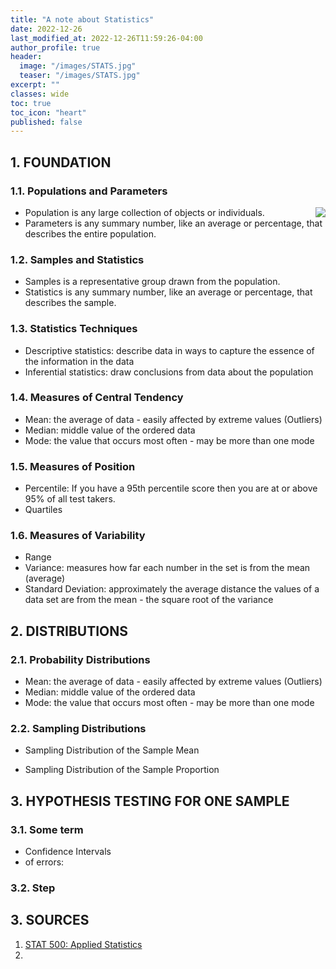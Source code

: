```yaml
---
title: "A note about Statistics"
date: 2022-12-26
last_modified_at: 2022-12-26T11:59:26-04:00
author_profile: true
header:
  image: "/images/STATS.jpg"
  teaser: "/images/STATS.jpg"
excerpt: ""
classes: wide
toc: true
toc_icon: "heart"
published: false
---
```


## 1. FOUNDATION
### 1.1. Populations and Parameters
<img align = "right" src="https://encrypted-tbn0.gstatic.com/images?q=tbn:ANd9GcQJCMXUDZGeezz8p7LF9OO18EVC0P0_tsKP9w&usqp=CAU">

- Population is any large collection of objects or individuals.
- Parameters is any summary number, like an average or percentage, that describes the entire population.

### 1.2. Samples and Statistics
- Samples is a representative group drawn from the population.
- Statistics is any summary number, like an average or percentage, that describes the sample.

### 1.3. Statistics Techniques
- Descriptive statistics:	describe data in ways to capture the essence of the information in the data
- Inferential statistics:	draw conclusions from data about the population

### 1.4. Measures of Central Tendency
- Mean: the average of data - easily affected by extreme values (Outliers)
- Median: middle value of the ordered data
- Mode: the value that occurs most often - may be more than one mode

### 1.5. Measures of Position
- Percentile: If you have a 95th percentile score then you are at or above 95% of all test takers. 
- Quartiles

### 1.6. Measures of Variability
- Range
- Variance: measures how far each number in the set is from the mean (average)
- Standard Deviation: approximately the average distance the values of a data set are from the mean - the square root of the variance

## 2. DISTRIBUTIONS
<!-- PROBABILITY -->
### 2.1. Probability Distributions
- Mean: the average of data - easily affected by extreme values (Outliers)
- Median: middle value of the ordered data
- Mode: the value that occurs most often - may be more than one mode
<!-- - Z-score: distance from mean = (datapoint - mean)/SD
- Empirical rule -->

### 2.2. Sampling Distributions
- Sampling Distribution of the Sample Mean



- Sampling Distribution of the Sample Proportion

## 3. HYPOTHESIS TESTING FOR ONE SAMPLE
### 3.1. Some term
- Confidence Intervals
- of errors:

### 3.2. Step


## 3. SOURCES
1. [STAT 500: Applied Statistics](https://online.stat.psu.edu/stat500/)
2. 

